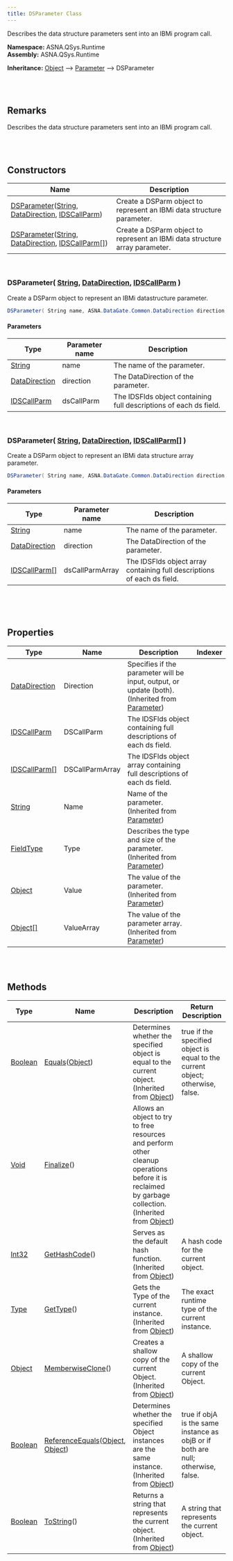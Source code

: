 ```yaml
---
title: DSParameter Class
---
```


Describes the data structure parameters sent into an IBMi program call.

**Namespace:** ASNA.QSys.Runtime <br/>
**Assembly:** ASNA.QSys.Runtime

**Inheritance:** [Object](https://docs.microsoft.com/en-us/dotnet/api/system.object) --> [Parameter](/reference/asna-qsys-runtime/classes/parameter.html) --> DSParameter

<br>
<br>

## Remarks

Describes the data structure parameters sent into an IBMi program call.

[//]: # ($$TODO: Complete the Remarks section.)

<br>
<br>

## Constructors

| Name |  Description 
| --- | --- 
| [DSParameter](#dsparameterstring-datadirection-idscallparm)([String](https://docs.microsoft.com/en-us/dotnet/api/system.string), [DataDirection]($$TODO-ASNA.DataGate.Common.DataDirection.html), [IDSCallParm](/reference/asna-qsys-runtime/classes/ids-call-parm.html)) | Create a DSParm object to represent an IBMi data structure parameter. 
| [DSParameter](#dsparameterstring-datadirection-idscallparm[])([String](https://docs.microsoft.com/en-us/dotnet/api/system.string), [DataDirection]($$TODO-ASNA.DataGate.Common.DataDirection.html), [IDSCallParm[]](/reference/asna-qsys-runtime/classes/ids-call-parm.html)) | Create a DSParm object to represent an IBMi data structure array parameter. 

<br>

### DSParameter( [String](https://docs.microsoft.com/en-us/dotnet/api/system.string), [DataDirection]($$TODO-ASNA.DataGate.Common.DataDirection.html), [IDSCallParm](/reference/asna-qsys-runtime/classes/ids-call-parm.html) )

Create a DSParm object to represent an IBMi datastructure parameter.

```cs
DSParameter( String name, ASNA.DataGate.Common.DataDirection direction, ASNA.QSys.Runtime.IDSCallParm dsCallParm );
```

#### Parameters

| Type | Parameter name | Description
| --- | --- | ---
| [String](https://docs.microsoft.com/en-us/dotnet/api/system.string) | name | The name of the parameter. 
| [DataDirection]($$TODO-ASNA.DataGate.Common.DataDirection.html) | direction | The DataDirection of the parameter. 
| [IDSCallParm](/reference/asna-qsys-runtime/classes/ids-call-parm.html) | dsCallParm | The IDSFlds object containing full descriptions of each ds field. 

<br>

### DSParameter( [String](https://docs.microsoft.com/en-us/dotnet/api/system.string), [DataDirection]($$TODO-ASNA.DataGate.Common.DataDirection.html), [IDSCallParm[]](/reference/asna-qsys-runtime/classes/ids-call-parm.html) )

Create a DSParm object to represent an IBMi data structure array parameter.

```cs
DSParameter( String name, ASNA.DataGate.Common.DataDirection direction, ASNA.QSys.Runtime.IDSCallParm[] dsCallParmArray );
```

#### Parameters

| Type | Parameter name | Description
| --- | --- | ---
| [String](https://docs.microsoft.com/en-us/dotnet/api/system.string) | name | The name of the parameter. 
| [DataDirection]($$TODO-ASNA.DataGate.Common.DataDirection.html) | direction | The DataDirection of the parameter. 
| [IDSCallParm[]](/reference/asna-qsys-runtime/classes/ids-call-parm.html) | dsCallParmArray | The IDSFlds object array containing full descriptions of each ds field. 

<br>


<br>
<br>

## Properties

| Type | Name | Description | Indexer
| --- | --- | --- | --- 
| [DataDirection]($$TODO-ASNA.DataGate.Common.DataDirection.html) | Direction | Specifies if the parameter will be input, output, or update (both).<br>(Inherited from [Parameter](/reference/asna-qsys-runtime/classes/parameter.html)) | 
| [IDSCallParm](/reference/asna-qsys-runtime/classes/ids-call-parm.html) | DSCallParm | The IDSFlds object containing full descriptions of each ds field. | 
| [IDSCallParm[]](/reference/asna-qsys-runtime/classes/ids-call-parm.html) | DSCallParmArray | The IDSFlds object array containing full descriptions of each ds field. | 
| [String](https://docs.microsoft.com/en-us/dotnet/api/system.string) | Name | Name of the parameter.<br>(Inherited from [Parameter](/reference/asna-qsys-runtime/classes/parameter.html)) | 
| [FieldType]($$TODO-ASNA.DataGate.Common.FieldType.html) | Type | Describes the type and size of the parameter.<br>(Inherited from [Parameter](/reference/asna-qsys-runtime/classes/parameter.html)) | 
| [Object](https://docs.microsoft.com/en-us/dotnet/api/system.object) | Value | The value of the parameter.<br>(Inherited from [Parameter](/reference/asna-qsys-runtime/classes/parameter.html)) | 
| [Object[]](https://docs.microsoft.com/en-us/dotnet/api/system.object) | ValueArray | The value of the parameter array.<br>(Inherited from [Parameter](/reference/asna-qsys-runtime/classes/parameter.html)) | 

<br>
<br>

## Methods

| Type | Name | Description | Return Description 
| --- | --- | --- | --- 
| [Boolean](https://docs.microsoft.com/en-us/dotnet/api/system.boolean) | [Equals](https://docs.microsoft.com/en-us/dotnet/api/system.object.equals)([Object](https://docs.microsoft.com/en-us/dotnet/api/system.object)) | Determines whether the specified object is equal to the current object.<br>(Inherited from [Object](https://docs.microsoft.com/en-us/dotnet/api/system.object)) | true if the specified object is equal to the current object; otherwise, false.
| [Void](https://docs.microsoft.com/en-us/dotnet/api/system.void) | [Finalize](https://docs.microsoft.com/en-us/dotnet/api/system.object.finalize)() | Allows an object to try to free resources and perform other cleanup operations before it is reclaimed by garbage collection.<br>(Inherited from [Object](https://docs.microsoft.com/en-us/dotnet/api/system.object)) | 
| [Int32](https://docs.microsoft.com/en-us/dotnet/api/system.int32) | [GetHashCode](https://docs.microsoft.com/en-us/dotnet/api/system.object.gethashcode)() | Serves as the default hash function.<br>(Inherited from [Object](https://docs.microsoft.com/en-us/dotnet/api/system.object)) | A hash code for the current object.
| [Type](https://docs.microsoft.com/en-us/dotnet/api/system.type) | [GetType](https://docs.microsoft.com/en-us/dotnet/api/system.object.gettype)() | Gets the Type of the current instance.<br>(Inherited from [Object](https://docs.microsoft.com/en-us/dotnet/api/system.object)) | The exact runtime type of the current instance.
| [Object](https://docs.microsoft.com/en-us/dotnet/api/system.object) | [MemberwiseClone](https://docs.microsoft.com/en-us/dotnet/api/system.object.memberwiseclone)() | Creates a shallow copy of the current Object.<br>(Inherited from [Object](https://docs.microsoft.com/en-us/dotnet/api/system.object)) | A shallow copy of the current Object.
| [Boolean](https://docs.microsoft.com/en-us/dotnet/api/system.boolean) | [ReferenceEquals](https://docs.microsoft.com/en-us/dotnet/api/system.object.referenceequals)([Object](https://docs.microsoft.com/en-us/dotnet/api/system.object), [Object](https://docs.microsoft.com/en-us/dotnet/api/system.object)) | Determines whether the specified Object instances are the same instance.<br>(Inherited from [Object](https://docs.microsoft.com/en-us/dotnet/api/system.object)) | true if objA is the same instance as objB or if both are null; otherwise, false.
| [Boolean](https://docs.microsoft.com/en-us/dotnet/api/system.boolean) | [ToString](https://docs.microsoft.com/en-us/dotnet/api/system.object.tostring)() | Returns a string that represents the current object.<br>(Inherited from [Object](https://docs.microsoft.com/en-us/dotnet/api/system.object)) | A string that represents the current object.

<br>
<br>

